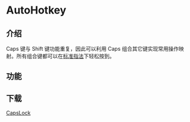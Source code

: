 # AutoHotkey

## 介绍
Caps 键与 Shift 键功能重复，因此可以利用 Caps 组合其它键实现常用操作映射。所有组合键都可以在[标准指法](https://baike.baidu.com/item/%E6%A0%87%E5%87%86%E6%8C%87%E6%B3%95)下轻松按到。

## 功能


## 下载
[CapsLock](https://raw.githubusercontent.com/Liy1eE/autohotkey/master/CapsLock.exe)
